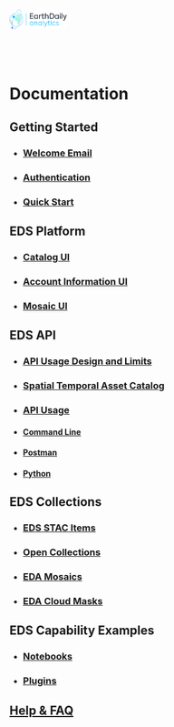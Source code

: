 
<br/>

<br/>

## <img width="20%" alt="Azure Machine Learning.jpg" src="https://raw.githubusercontent.com/earthdaily/Images/main/Corporate/EarthDaily.png" style="border-radius: 15%">


<br/>
<br/>


# Documentation
## Getting Started
* ### [Welcome Email](./Getting%20Started/WelcomeEmail.md)
* ### [Authentication](./Getting%20Started/API%20Authentication.md)
* ### [Quick Start](./Getting%20Started/QuickStart.md)

## EDS Platform
* ### [Catalog UI](./EDS%20Platform/EDS%20-%20Catalog%20UI.md)
* ### [Account Information UI](./EDS%20Platform/EDS%20-%20Account%20Information%20UI.md)
* ### [Mosaic UI](./EDS%20Platform/EDS%20-%20Mosaic%20UI.md)

## EDS API
  * ### [API Usage Design and Limits](./EDS%20API/API%20Design/API%20Details%20and%20Limits.md)
  * ### [Spatial Temporal Asset Catalog](./EDS%20API/API%20Design/Spatial%20Temporal%20Asset%20Catalogs.md)
  * ### [API Usage](./EDS%20API/API%20Usage/API%20endpoints.md)
  * #### [Command Line](./EDS%20API/API%20Usage/Command%20Line.md)
  * #### [Postman](./EDS%20API/API%20Usage/Postman.md)
  * #### [Python](./EDS%20API/API%20Usage/Python.md)

## EDS Collections
* ### [EDS STAC Items](EDS%20Collections/EDS%20STAC%20Items.md)
* ### [Open Collections](EDS%20Collections/Open%20Collections.md)
* ### [EDA Mosaics](EDS%20Collections/EDA%20Mosaics.md)
* ### [EDA Cloud Masks](EDS%20Collections/EDA%20Cloud%20Masks.md)

## EDS Capability Examples
* ### [Notebooks](EDS%20Compatibility%20Examples/Notebook%20Examples.md)
* ### [Plugins](EDS%20Compatibility%20Examples/Integrations%20and%20Plugins.md)

## [Help & FAQ](Help%20and%20FAQ.md) 

